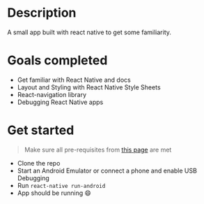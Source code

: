 # Description
A small app built with react native to get some familiarity.

# Goals completed
* Get familiar with  React Native and docs
* Layout and Styling with React Native Style Sheets
* React-navigation library
* Debugging React Native apps

# Get started
> Make sure all pre-requisites from [this page](https://facebook.github.io/react-native/docs/getting-started.html#installing-dependencies-3) are met
* Clone the repo
* Start an Android Emulator or connect a phone and enable USB Debugging
* Run `react-native run-android`
* App should be running 😄
